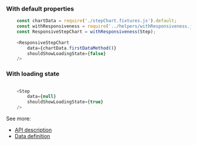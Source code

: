### With default properties
```js
    const chartData = require('./stepChart.fixtures.js').default;
    const withResponsiveness = require('../helpers/withResponsiveness.js').default;
    const ResponsiveStepChart = withResponsiveness(Step);
    
    <ResponsiveStepChart
        data={chartData.firstDataMethod()}
        shouldShowLoadingState={false}
    />
```

### With loading state
```js

    <Step
        data={null}
        shouldShowLoadingState={true}
    />
```


See more:
* [API description][APILink]
* [Data definition][DataLink]



[APILink]: http://eventbrite.github.io/britecharts/module-Step.html
[DataLink]: http://eventbrite.github.io/britecharts/global.html#stackedBarData__anchor